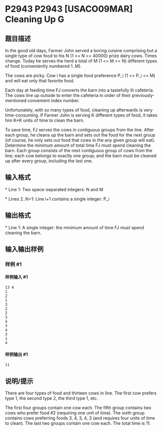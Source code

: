 # P2943 P2943 [USACO09MAR] Cleaning Up G

## 题目描述

In the good old days, Farmer John served a boring cuisine comprising but a single type of cow food to his N (1 <= N <= 40000) prize dairy cows. Times change. Today he serves the herd a total of M (1 <= M <= N) different types of food (conveniently numbered 1..M).

The cows are picky. Cow i has a single food preference P\_i (1 <= P\_i <= M) and will eat only that favorite food.

Each day at feeding time FJ converts the barn into a tastefully lit cafeteria. The cows line up outside to enter the cafeteria in order of their previously-mentioned convenient index number.

Unfortunately, with so many types of food, cleaning up afterwards is very time-consuming. If Farmer John is serving K different types of food, it takes him K\*K units of time to clean the barn.

To save time, FJ serves the cows in contiguous groups from the line. After each group, he cleans up the barn and sets out the food for the next group (of course, he only sets out food that cows in the any given group will eat). Determine the minimum amount of total time FJ must spend cleaning the barn. Each group consists of the next contiguous group of cows from the line; each cow belongs to exactly one group; and the barn must be cleaned up after every group, including the last one.



## 输入格式

\* Line 1: Two space-separated integers: N and M

\* Lines 2..N+1: Line i+1 contains a single integer: P\_i


## 输出格式

\* Line 1: A single integer: the minimum amount of time FJ must spend cleaning the  barn.


## 输入输出样例

### 样例 #1

#### 样例输入 #1

```
13 4 
1 
2 
1 
3 
2 
2 
3 
4 
3 
4 
3 
1 
4
```

#### 样例输出 #1

```
11
```

## 说明/提示

There are four types of food and thirteen cows in line. The first cow prefers type 1, the second type 2, the third type 1, etc.


The first four groups contain one cow each. The fifth group contains two cows who prefer food #2 (requiring one unit of time). The sixth group contains cows preferring foods 3, 4, 3, 4, 3 (and requires four units of time to clean). The last two groups contain one cow each. The total time is 11.

